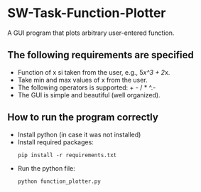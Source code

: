 # SW-Task-Function-Plotter
A GUI program that plots arbitrary user-entered function.
## The following requirements are specified 
- Function of x si taken from the user, e.g., 5*x^3 + 2*x.
- Take min and max values of x from the user.
- The following operators is supported: + - / * ^.- 
- The GUI is simple and beautiful (well organized).

## How to run the program correctly 
- Install python (in case it was not installed) 
- Install required packages:
    ```
    pip install -r requirements.txt 
    ```
- Run the python file:
    ```
    python function_plotter.py
    ```
